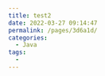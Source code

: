 ```yaml
---
title: test2
date: 2022-03-27 09:14:47
permalink: /pages/3d6a1d/
categories:
  - Java
tags:
  - 
---
```


